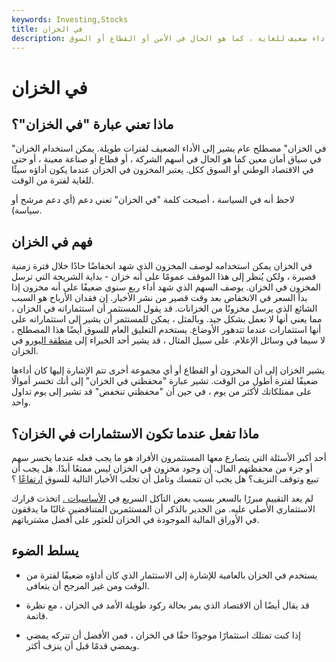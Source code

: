 ```yaml
---
keywords: Investing,Stocks
title: في الخزان
description: في الخزان مصطلح عام يشير إلى أداء ضعيف للغاية ، كما هو الحال في الأمن أو القطاع أو السوق.
---
```


# في الخزان
## ماذا تعني عبارة "في الخزان"؟

"في الخزان" مصطلح عام يشير إلى الأداء الضعيف لفترات طويلة. يمكن استخدام الخزان في سياق أمان معين كما هو الحال في أسهم الشركة ، أو قطاع أو صناعة معينة ، أو حتى في الاقتصاد الوطني أو السوق ككل. يعتبر المخزون في الخزان عندما يكون أداؤه سيئًا للغاية لفترة من الوقت.

لاحظ أنه في السياسة ، أصبحت كلمة "في الخزان" تعني دعم (أي دعم مرشح أو سياسة).

## فهم في الخزان

في الخزان يمكن استخدامه لوصف المخزون الذي شهد انخفاضًا حادًا خلال فترة زمنية قصيرة ، ولكن يُنظر إلى هذا الموقف عمومًا على أنه خزان - بداية الشريحة التي ترسل المخزون في الخزان. يوصف السهم الذي شهد أداء ربع سنوي ضعيفًا على أنه مخزون إذا بدأ السعر في الانخفاض بعد وقت قصير من نشر الأخبار. إن فقدان الأرباح هو السبب الشائع الذي يرسل مخزونًا من الخزانات. قد يقول المستثمر أن استثماراته في الخزان ، مما يعني أنها لا تعمل بشكل جيد. وبالمثل ، يمكن للمستثمر أن يشير إلى استثماراته على أنها استثمارات عندما تتدهور الأوضاع. يستخدم التعليق العام للسوق أيضًا هذا المصطلح ، لا سيما في وسائل الإعلام. على سبيل المثال ، قد يشير أحد الخبراء إلى [منطقة اليورو](/eurozone) في الخزان.

يشير الخزان إلى أن المخزون أو القطاع أو أي مجموعة أخرى تتم الإشارة إليها كان أداءها ضعيفًا لفترة أطول من الوقت. تشير عبارة "محفظتي في الخزان" إلى أنك تخسر أموالًا على ممتلكاتك لأكثر من يوم ، في حين أن "محفظتي تنخفض" قد تشير إلى يوم تداول واحد.

## ماذا تفعل عندما تكون الاستثمارات في الخزان؟

أحد أكبر الأسئلة التي يتصارع معها المستثمرون الأفراد هو ما يجب فعله عندما يخسر سهم أو جزء من محفظتهم المال. إن وجود مخزون في الخزان ليس ممتعًا أبدًا. هل يجب أن تبيع وتوقف النزيف؟ هل يجب أن تتمسك وتأمل أن تجلب الأخبار التالية للسوق [ارتفاعًا](/rally) ؟

لم يعد التقييم مبررًا بالسعر بسبب بعض التآكل السريع في [الأساسيات .](/fundamentals) اتخذت قرارك الاستثماري الأصلي عليه. من الجدير بالذكر أن المستثمرين المتناقضين غالبًا ما يدققون في الأوراق المالية الموجودة في الخزان للعثور على أفضل مشترياتهم.

## يسلط الضوء

- يستخدم في الخزان بالعامية للإشارة إلى الاستثمار الذي كان أداؤه ضعيفًا لفترة من الوقت ومن غير المرجح أن يتعافى.

- قد يقال أيضًا أن الاقتصاد الذي يمر بحالة ركود طويلة الأمد في الخزان ، مع نظرة قاتمة.

- إذا كنت تمتلك استثمارًا موجودًا حقًا في الخزان ، فمن الأفضل أن تتركه يمضي ويمضي قدمًا قبل أن ينزف أكثر.

